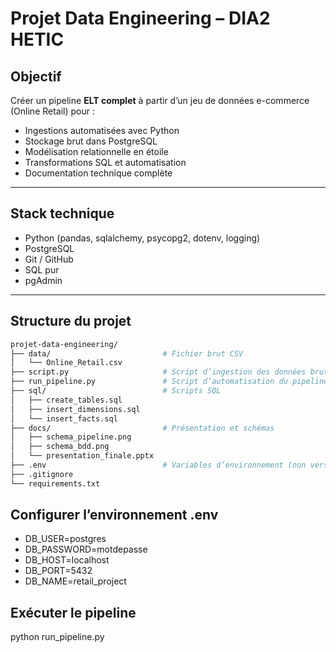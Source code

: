 # Projet Data Engineering – DIA2 HETIC

## Objectif

Créer un pipeline **ELT complet** à partir d’un jeu de données e-commerce (Online Retail) pour :
- Ingestions automatisées avec Python
- Stockage brut dans PostgreSQL
- Modélisation relationnelle en étoile
- Transformations SQL et automatisation
- Documentation technique complète

---

## Stack technique

- Python (pandas, sqlalchemy, psycopg2, dotenv, logging)
- PostgreSQL
- Git / GitHub
- SQL pur
- pgAdmin

---

## Structure du projet

```bash
projet-data-engineering/
├── data/                         # Fichier brut CSV
│   └── Online_Retail.csv
├── script.py                     # Script d’ingestion des données brutes
├── run_pipeline.py               # Script d’automatisation du pipeline ELT
├── sql/                          # Scripts SQL
│   ├── create_tables.sql
│   ├── insert_dimensions.sql
│   └── insert_facts.sql
├── docs/                         # Présentation et schémas
│   ├── schema_pipeline.png
│   ├── schema_bdd.png
│   └── presentation_finale.pptx
├── .env                          # Variables d’environnement (non versionné)
├── .gitignore
└── requirements.txt
```

## Configurer l’environnement .env
- DB_USER=postgres
- DB_PASSWORD=motdepasse
- DB_HOST=localhost
- DB_PORT=5432
- DB_NAME=retail_project

## Exécuter le pipeline
python run_pipeline.py
